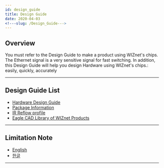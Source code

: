 ```yaml
---
id: design_guide
title: Design Guide
date: 2020-04-03
<!---slug: /Design_Guide--->
---
```



## Overview

You must refer to the Design Guide to make a product using WIZnet's
chips. The Ethernet signal is a very sensitive signal for fast
switching. In addition, this Design Guide will help you design Hardware
using WIZnet's chips.: easily, quickly, accurately

-----

## Design Guide List

  - [Hardware Design Guide](hardware_design_guide.md)
  - [Package Information](package_information.md)
  - [IR Reflow profile](ir_reflow_profile)
  - [Eagle CAD Library of WIZnet Products](eagle_cad_library_of_wiznet_products.md)

-----

## Limitation Note

  - [English](/img/design_guide/limitation_note_-_arp_problem_in_the_nlb_environment_-_english_0312_.pdf)
  - [한글](/img/design_guide/limitation_note_-_arp_problem_in_the_nlb_environment_-_korean_0312_.pdf)

-----
